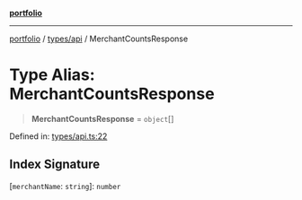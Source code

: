 [**portfolio**](../../../README.md)

***

[portfolio](../../../modules.md) / [types/api](../README.md) / MerchantCountsResponse

# Type Alias: MerchantCountsResponse

> **MerchantCountsResponse** = `object`[]

Defined in: [types/api.ts:22](https://github.com/tnorlund/Portfolio/blob/4bd07f7792186d5f517b333ce68a15ed294a40b6/portfolio/types/api.ts#L22)

## Index Signature

\[`merchantName`: `string`\]: `number`
